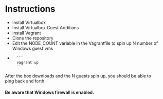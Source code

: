# Instructions
* Install Virtualbox
* Install Virtualbox Guest Additions 
* Install Vagrant
* Clone the repository
* Edit the NODE_COUNT variable in the Vagrantfile to spin up N number of Windows guest vms
*       ```
        vagrant up
        ```

After the box downloads and the N guests spin up, you should be able to ping back and forth.
#### Be aware that Windows firewall is enabled.
